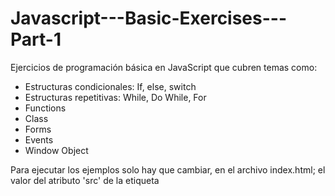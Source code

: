 # Javascript---Basic-Exercises---Part-1

Ejercicios de programación básica en JavaScript que cubren temas como:
- Estructuras condicionales: If, else, switch
- Estructuras repetitivas: While, Do While, For
- Functions
- Class
- Forms
- Events
- Window Object

Para ejecutar los ejemplos solo hay que cambiar, en el archivo index.html; el valor del atributo 'src' de la etiqueta <script>, por la url que apunte al script correspondiente.

Otros ejemplos, solo hay que ejecutarlos desde el mismo documento html.
